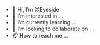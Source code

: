 - 👋 Hi, I’m @Eyeside
- 👀 I’m interested in ...
- 🌱 I’m currently learning ...
- 💞️ I’m looking to collaborate on ...
- 📫 How to reach me ...

<!---
Eyeside/Eyeside is a ✨ special ✨ repository because its `README.md` (this file) appears on your GitHub profile.
You can click the Preview link to take a look at your changes.
--->
